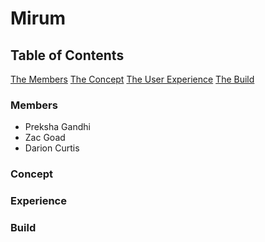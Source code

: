 # Mirum

## Table of Contents

[The Members](#members)
[The Concept](#concept)
[The User Experience](#experience)
[The Build](#build)


### Members

- Preksha Gandhi
- Zac Goad
- Darion Curtis

### Concept


### Experience


### Build

